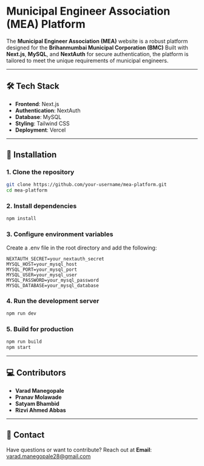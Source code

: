 # Municipal Engineer Association (MEA) Platform  

The **Municipal Engineer Association (MEA)** website is a robust platform designed for the **Brihanmumbai Municipal Corporation (BMC)** Built with **Next.js**, **MySQL**, and **NextAuth** for secure authentication, the platform is tailored to meet the unique requirements of municipal engineers.  

---

## 🛠️ Tech Stack  

- **Frontend**: Next.js  
- **Authentication**: NextAuth  
- **Database**: MySQL  
- **Styling**: Tailwind CSS  
- **Deployment**: Vercel  

---

## 🌟 Installation  

### 1. Clone the repository  
```bash  
git clone https://github.com/your-username/mea-platform.git  
cd mea-platform  
```  

### 2. Install dependencies  
```bash  
npm install  
```  

### 3. Configure environment variables  
Create a .env file in the root directory and add the following:  
```env  
NEXTAUTH_SECRET=your_nextauth_secret  
MYSQL_HOST=your_mysql_host  
MYSQL_PORT=your_mysql_port  
MYSQL_USER=your_mysql_user  
MYSQL_PASSWORD=your_mysql_password  
MYSQL_DATABASE=your_mysql_database  
```  

### 4. Run the development server  
```bash  
npm run dev  
```   

### 5. Build for production  
```bash  
npm run build  
npm start  
```  

---

## 💻 Contributors  

- **Varad Manegopale**
- **Pranav Molawade**
- **Satyam Bhambid**
- **Rizvi Ahmed Abbas** 

---

## 📧 Contact  

Have questions or want to contribute? Reach out at
**Email**: varad.manegopale28@gmail.com  
